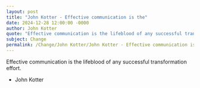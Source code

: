 ```yaml
---
layout: post
title: "John Kotter - Effective communication is the"
date: 2024-12-28 12:00:00 -0000
author: John Kotter
quote: "Effective communication is the lifeblood of any successful transformation effort."
subject: Change
permalink: /Change/John Kotter/John Kotter - Effective communication is the
---
```


Effective communication is the lifeblood of any successful transformation effort.

- John Kotter
